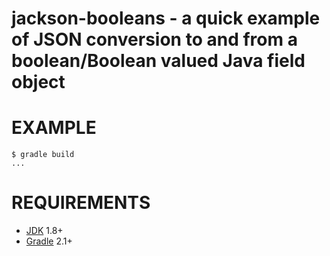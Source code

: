 # jackson-booleans - a quick example of JSON conversion to and from a boolean/Boolean valued Java field object

# EXAMPLE

```
$ gradle build
...
```

# REQUIREMENTS

* [JDK](http://www.oracle.com/technetwork/java/javase/downloads/index.html) 1.8+
* [Gradle](http://gradle.org/) 2.1+
